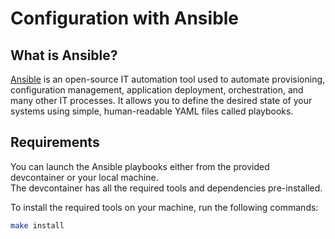 # Configuration with Ansible

## What is Ansible?
[Ansible](https://ansible.com/) is an open-source IT automation tool used to automate provisioning, configuration management, application deployment, orchestration, and many other IT processes. It allows you to define the desired state of your systems using simple, human-readable YAML files called playbooks.  

## Requirements
You can launch the Ansible playbooks either from the provided devcontainer or your local machine.  
The devcontainer has all the required tools and dependencies pre-installed.

To install the required tools on your machine, run the following commands:
```bash
make install
```
